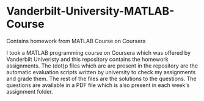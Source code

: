 # Vanderbilt-University-MATLAB-Course
Contains homework from MATLAB Course on Coursera

I took a MATLAB programming course on Coursera which was offered by Vanderbilt Univeristy and this repository contains the homework assignments.
The (dot)p files which are are present in the repository are the automatic evaluation scripts written by university to check my assignments and grade them. 
The rest of the files are the solutions to the questions. 
The questions are available in a PDF file which is also present in each week's assignment folder.

